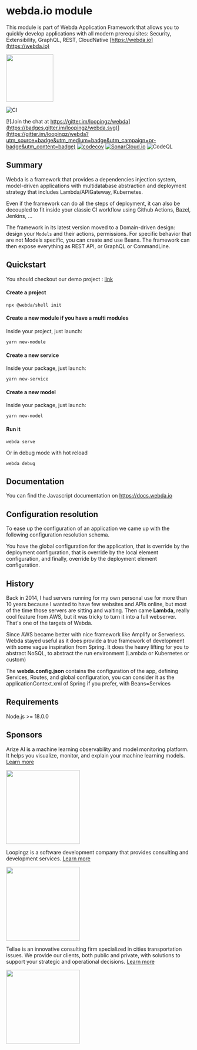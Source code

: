# webda.io module

This module is part of Webda Application Framework that allows you to quickly develop applications with all modern prerequisites: Security, Extensibility, GraphQL, REST, CloudNative [https://webda.io](https://webda.io)

<img src="https://webda.io/images/webda.svg" width="128" />

![CI](https://github.com/loopingz/webda.io/workflows/CI/badge.svg)

[![Join the chat at https://gitter.im/loopingz/webda](https://badges.gitter.im/loopingz/webda.svg)](https://gitter.im/loopingz/webda?utm_source=badge&utm_medium=badge&utm_campaign=pr-badge&utm_content=badge)
[![codecov](https://codecov.io/gh/loopingz/webda.io/branch/main/graph/badge.svg?token=8N9DNM3K3O)](https://codecov.io/gh/loopingz/webda.io)
[![SonarCloud.io](https://sonarcloud.io/api/project_badges/measure?project=loopingz_webda.io&metric=alert_status)](https://sonarcloud.io/summary/new_code?id=loopingz_webda.io)
![CodeQL](https://github.com/loopingz/webda.io/workflows/CodeQL/badge.svg)

<!-- README_HEADER -->
## Summary

Webda is a framework that provides a dependencies injection system, model-driven applications with multidatabase abstraction and deployment strategy that includes Lambda/APIGateway, Kubernetes.

Even if the framework can do all the steps of deployment, it can also be decoupled to fit inside your classic CI workflow using Github Actions, Bazel, Jenkins, ...

The framework in its latest version moved to a Domain-driven design: design your `Models` and their actions, permissions. For specific behavior that are not Models specific, you can create and use Beans. The framework can then expose everything as REST API, or GraphQL or CommandLine.

## Quickstart

You should checkout our demo project : [link](https://github.com/loopingz/webda.io/sample-app/)

#### Create a project

```
npx @webda/shell init
```

#### Create a new module if you have a multi modules

Inside your project, just launch:

```
yarn new-module
```

#### Create a new service

Inside your package, just launch:

```
yarn new-service
```

#### Create a new model

Inside your package, just launch:

```
yarn new-model
```

#### Run it

```
webda serve
```

Or in debug mode with hot reload

```
webda debug
```

## Documentation

You can find the Javascript documentation on https://docs.webda.io

## Configuration resolution

To ease up the configuration of an application we came up with the following configuration resolution schema.

You have the global configuration for the application, that is override by the deployment configuration, that is override by the local element configuration, and finally, override by the deployment element configuration.

## History

Back in 2014, I had servers running for my own personal use for more than 10 years because I wanted to have few websites and APIs online, but most of the time those servers are sitting and waiting. Then came **Lambda**, really cool feature from AWS, but it was tricky to turn it into a full webserver. That's one of the targets of Webda.

Since AWS became better with nice framework like Amplify or Serverless. Webda stayed useful as it does provide a true framework of development with some vague inspiration from Spring. It does the heavy lifting for you to abstract NoSQL, to abstract the run environment (Lambda or Kubernetes or custom)

The **webda.config.json** contains the configuration of the app, defining Services, Routes, and global configuration, you can consider it as the applicationContext.xml of Spring if you prefer, with Beans=Services

## Requirements

Node.js >= 18.0.0

<!-- README_FOOTER -->
## Sponsors

<!--
Support this project by becoming a sponsor. Your logo will show up here with a link to your website. [Become a sponsor](mailto:sponsor@webda.io)
-->

Arize AI is a machine learning observability and model monitoring platform. It helps you visualize, monitor, and explain your machine learning models. [Learn more](https://arize.com)

[<img src="https://arize.com/hubfs/arize/brand/arize-logomark-1.png" width="200">](https://arize.com)

Loopingz is a software development company that provides consulting and development services. [Learn more](https://loopingz.com)

[<img src="https://loopingz.com/images/logo.png" width="200">](https://loopingz.com)

Tellae is an innovative consulting firm specialized in cities transportation issues. We provide our clients, both public and private, with solutions to support your strategic and operational decisions. [Learn more](https://tellae.fr)

[<img src="https://tellae.fr/" width="200">](https://tellae.fr)
